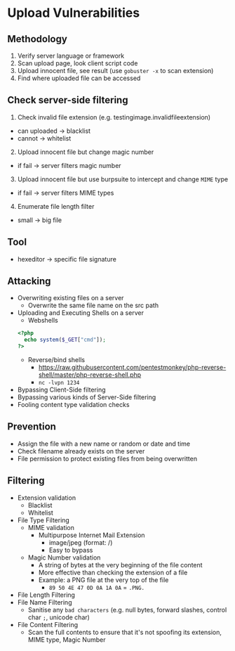 # Upload Vulnerabilities

## Methodology

1. Verify server language or framework
2. Scan upload page, look client script code
3. Upload innocent file, see result (use `gobuster -x` to scan extension)
4. Find where uploaded file can be accessed

## Check server-side filtering

1. Check invalid file extension (e.g. testingimage.invalidfileextension)
  - can uploaded -> blacklist
  - cannot -> whitelist
2. Upload innocent file but change magic number
  - if fail -> server filters magic number
3. Upload innocent file but use burpsuite to intercept and change `MIME` type
  - if fail -> server filters MIME types
4. Enumerate file length filter
  - small -> big file

## Tool

- hexeditor -> specific file signature

## Attacking

- Overwriting existing files on a server
  - Overwrite the same file name on the src path
- Uploading and Executing Shells on a server
  - Webshells
  ```php
  <?php
    echo system($_GET["cmd"]);
  ?>
  ```
  - Reverse/bind shells
    - https://raw.githubusercontent.com/pentestmonkey/php-reverse-shell/master/php-reverse-shell.php
    - `nc -lvpn 1234`
- Bypassing Client-Side filtering
- Bypassing various kinds of Server-Side filtering
- Fooling content type validation checks

## Prevention 

- Assign the file with a new name or random or date and time
- Check filename already exists on the server
- File permission to protect existing files from being overwritten

## Filtering

- Extension validation
  - Blacklist
  - Whitelist
- File Type Filtering
  - MIME validation
    - Multipurpose Internet Mail Extension
      - image/jpeg (format: <type>/<subtype>)
      - Easy to bypass
  - Magic Number validation
    - A string of bytes at the very beginning of the file content
    - More effective than checking the extension of a file
    - Example: a PNG file at the very top of the file
      - `89 50 4E 47 0D 0A 1A 0A` = `.PNG.`
- File Length Filtering
- File Name Filtering
  - Sanitise any `bad characters` (e.g. null bytes, forward slashes, control char `;`, unicode char)
- File Content Filtering
  - Scan the full contents to ensure that it's not spoofing its extension, MIME type, Magic Number

